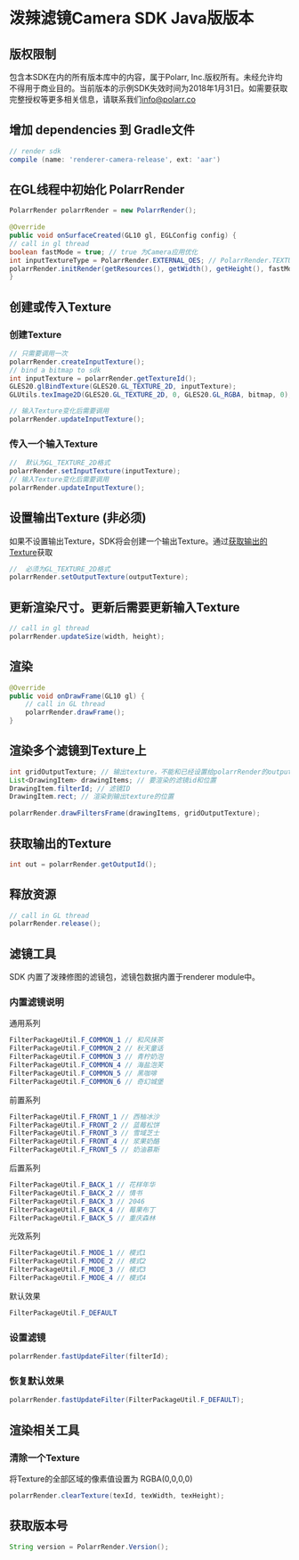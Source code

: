 # 泼辣滤镜Camera SDK Java版版本
## 版权限制
包含本SDK在内的所有版本库中的内容，属于Polarr, Inc.版权所有。未经允许均不得用于商业目的。当前版本的示例SDK失效时间为2018年1月31日。如需要获取完整授权等更多相关信息，请联系我们[info@polarr.co](mailto:info@polarr.co)

## 增加 dependencies 到 Gradle文件
```groovy
// render sdk
compile (name: 'renderer-camera-release', ext: 'aar')
```
## 在GL线程中初始化 PolarrRender
```java
PolarrRender polarrRender = new PolarrRender();
  
@Override
public void onSurfaceCreated(GL10 gl, EGLConfig config) {
// call in gl thread
boolean fastMode = true; // true 为Camera应用优化
int inputTextureType = PolarrRender.EXTERNAL_OES; // PolarrRender.TEXTURE_2D, PolarrRender.EXTERNAL_OES
polarrRender.initRender(getResources(), getWidth(), getHeight(), fastMode, inputTextureType);
}
```
## 创建或传入Texture
### 创建Texture
```java
// 只需要调用一次
polarrRender.createInputTexture();
// bind a bitmap to sdk
int inputTexture = polarrRender.getTextureId();
GLES20.glBindTexture(GLES20.GL_TEXTURE_2D, inputTexture);
GLUtils.texImage2D(GLES20.GL_TEXTURE_2D, 0, GLES20.GL_RGBA, bitmap, 0);

// 输入Texture变化后需要调用
polarrRender.updateInputTexture();
```
### 传入一个输入Texture
```java
//  默认为GL_TEXTURE_2D格式
polarrRender.setInputTexture(inputTexture);
// 输入Texture变化后需要调用
polarrRender.updateInputTexture();
```
## 设置输出Texture (非必须)
如果不设置输出Texture，SDK将会创建一个输出Texture。通过[获取输出的Texture](#获取输出的Texture)获取
```java
//  必须为GL_TEXTURE_2D格式
polarrRender.setOutputTexture(outputTexture);
```
## 更新渲染尺寸。更新后需要更新输入Texture
```java
// call in gl thread
polarrRender.updateSize(width, height);
```
## 渲染
```java
@Override
public void onDrawFrame(GL10 gl) {
    // call in GL thread
    polarrRender.drawFrame();
}
```
## 渲染多个滤镜到Texture上
```java
int gridOutputTexture; // 输出texture，不能和已经设置给polarrRender的output/input texture 相同
List<DrawingItem> drawingItems; // 要渲染的滤镜id和位置
DrawingItem.filterId; // 滤镜ID
DrawingItem.rect; // 渲染到输出texture的位置
  
polarrRender.drawFiltersFrame(drawingItems, gridOutputTexture);
```
## 获取输出的Texture
```java
int out = polarrRender.getOutputId();
```
## 释放资源
```java
// call in GL thread
polarrRender.release();
```
## 滤镜工具
SDK 内置了泼辣修图的滤镜包，滤镜包数据内置于renderer module中。
### 内置滤镜说明
通用系列
```java
FilterPackageUtil.F_COMMON_1 // 和风抹茶
FilterPackageUtil.F_COMMON_2 // 秋天童话
FilterPackageUtil.F_COMMON_3 // 青柠奶泡
FilterPackageUtil.F_COMMON_4 // 海盐泡芙
FilterPackageUtil.F_COMMON_5 // 黑咖啡
FilterPackageUtil.F_COMMON_6 // 奇幻城堡
```
前置系列
```java
FilterPackageUtil.F_FRONT_1 // 西柚冰沙
FilterPackageUtil.F_FRONT_2 // 蓝莓松饼
FilterPackageUtil.F_FRONT_3 // 雪域芝士
FilterPackageUtil.F_FRONT_4 // 浆果奶酪
FilterPackageUtil.F_FRONT_5 // 奶油慕斯
```
后置系列
```java
FilterPackageUtil.F_BACK_1 // 花样年华
FilterPackageUtil.F_BACK_2 // 情书
FilterPackageUtil.F_BACK_3 // 2046
FilterPackageUtil.F_BACK_4 // 莓果布丁
FilterPackageUtil.F_BACK_5 // 重庆森林
 ```
光效系列
```java
FilterPackageUtil.F_MODE_1 // 模式1
FilterPackageUtil.F_MODE_2 // 模式2
FilterPackageUtil.F_MODE_3 // 模式3
FilterPackageUtil.F_MODE_4 // 模式4
```
默认效果
```java
FilterPackageUtil.F_DEFAULT
```
### 设置滤镜
```java
polarrRender.fastUpdateFilter(filterId);
```
### 恢复默认效果
```java
polarrRender.fastUpdateFilter(FilterPackageUtil.F_DEFAULT);
```
## 渲染相关工具
### 清除一个Texture
将Texture的全部区域的像素值设置为 RGBA(0,0,0,0)
```java
polarrRender.clearTexture(texId, texWidth, texHeight);
```
## 获取版本号
```java
String version = PolarrRender.Version();
```
